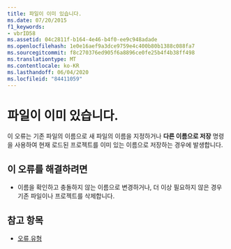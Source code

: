 ```yaml
---
title: 파일이 이미 있습니다.
ms.date: 07/20/2015
f1_keywords:
- vbrID58
ms.assetid: 04c2811f-b164-4e46-b4f0-ee9c948adade
ms.openlocfilehash: 1e0e16aef9a3dce9759e4c400b80b1388c088fa7
ms.sourcegitcommit: f8c270376ed905f6a8896ce0fe25b4f4b38ff498
ms.translationtype: MT
ms.contentlocale: ko-KR
ms.lasthandoff: 06/04/2020
ms.locfileid: "84411059"
---
```

# <a name="file-already-exists"></a>파일이 이미 있습니다.
이 오류는 기존 파일의 이름으로 새 파일의 이름을 지정하거나 **다른 이름으로 저장** 명령을 사용하여 현재 로드된 프로젝트를 이미 있는 이름으로 저장하는 경우에 발생합니다.  
  
## <a name="to-correct-this-error"></a>이 오류를 해결하려면  
  
- 이름을 확인하고 충돌하지 않는 이름으로 변경하거나, 더 이상 필요하지 않은 경우 기존 파일이나 프로젝트를 삭제합니다.  
  
## <a name="see-also"></a>참고 항목

- [오류 유형](../programming-guide/language-features/error-types.md)
